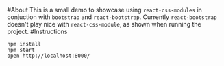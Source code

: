 #About
This is a small demo to showcase using `react-css-modules` in conjuction with `bootstrap` and `react-bootstrap`. Currently `react-bootstrap` doesn't play nice with `react-css-module`, as shown when running the project.
#Instructions
```
npm install
npm start
open http://localhost:8000/
```
